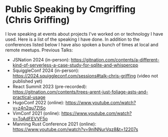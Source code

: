 # Public Speaking by Cmgriffing (Chris Griffing)

I love speaking at events about projects I've worked on or technology I have used. Here is a list of the speaking I have done. In addition to the conferences listed below I have also spoken a bunch of times at local and remote meetups.
Previous Talks:

- JSNation 2024 (in-person): https://gitnation.com/contents/a-different-kind-of-serverless-a-case-study-for-sqlite-and-whispercpp
- SquiggleConf 2024 (in-person): https://2024.squiggleconf.com/sessions#talk-chris-griffing (video not published yet)
- React Summit 2023 (pre-recorded): https://gitnation.com/contents/trees-arent-just-foliage-asts-and-practical-usage
- HugoConf 2022 (online): https://www.youtube.com/watch?v=z4n2qu7ZlSo
- VimConf 2021 (online): https://www.youtube.com/watch?v=ToAdFEVVF5o
- Manning Rust Conference 2021 (online): https://www.youtube.com/watch?v=9nINNurVqz8&t=12207s
